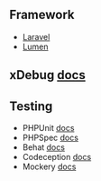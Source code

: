 ## Framework
* [Laravel](https://laravel.com)
* [Lumen](https://lumen.laravel.com)

## xDebug [docs](https://xdebug.org)

## Testing
* PHPUnit [docs](https://phpunit.de/)
* PHPSpec [docs](http://www.phpspec.net/en/stable/)
* Behat [docs](http://behat.org/en/latest/)
* Codeception [docs](https://codeception.com/)
* Mockery [docs](http://docs.mockery.io/en/latest/)
